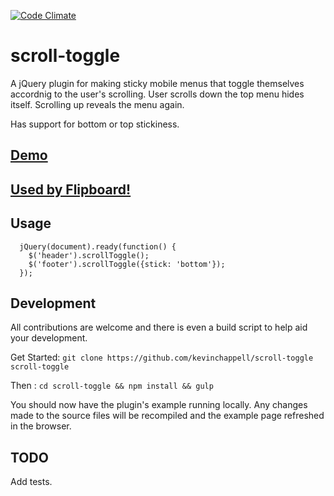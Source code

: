 [![Code Climate](https://codeclimate.com/github/kevinchappell/scrollToggle/badges/gpa.svg)](https://codeclimate.com/github/kevinchappell/scrollToggle)
# scroll-toggle #

A jQuery plugin for making sticky mobile menus that toggle themselves accordnig to the user's scrolling. User scrolls down the top menu hides itself. Scrolling up reveals the menu again.

Has support for bottom or top stickiness.

## [Demo](http://kevinchappell.github.io/scrollToggle/example)
## [Used by Flipboard!](https://about.flipboard.com/)

## Usage
```
  jQuery(document).ready(function() {
    $('header').scrollToggle();
    $('footer').scrollToggle({stick: 'bottom'});
  });
```

## Development
All contributions are welcome and there is even a build script to help aid your development.

Get Started: ```git clone https://github.com/kevinchappell/scroll-toggle scroll-toggle```

Then :
```cd scroll-toggle && npm install && gulp```

You should now have the plugin's example running locally. Any changes made to the source files will be recompiled and the example page refreshed in the browser.

## TODO
Add tests.

